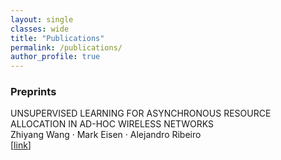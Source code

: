 ```yaml
---
layout: single
classes: wide
title: "Publications"
permalink: /publications/
author_profile: true
---
```




### Preprints

UNSUPERVISED LEARNING FOR ASYNCHRONOUS RESOURCE ALLOCATION IN AD-HOC WIRELESS NETWORKS<br>
Zhiyang Wang · Mark Eisen · Alejandro Ribeiro<br>
[[link]()]<br>
